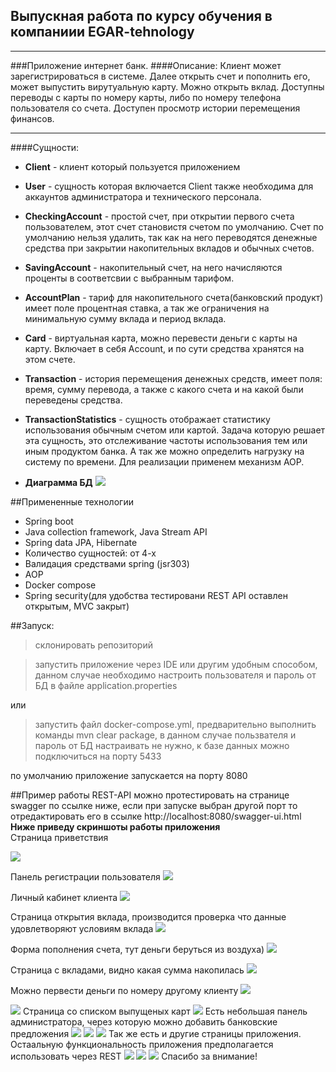## Выпускная работа по курсу обучения в компаниии EGAR-tehnology  
___
###Приложение интернет банк. 
####Описание:
Клиент может зарегистрироваться в системе. 
Далее открыть счет и пополнить его, может выпустить вирутуальную карту.
Можно открыть вклад. Доступны переводы с карты по номеру карты, либо 
по номеру телефона пользователя со счета. Доступен просмотр истории перемещения финансов.
___
####Сущности:  
- **Client** - клиент который пользуется приложением
- **User** - сущность которая включается Client также необходима для аккаунтов администратора и технического персонала.
- **CheckingAccount** - простой счет, при открытии первого счета пользователем, этот счет становистя счетом по умолчанию. 
Счет по умолчанию нельзя удалить, так как на него переводятся денежные средства при закрытии накопительных вкладов и обычных счетов.
- **SavingAccount** - накопительный счет, на него начисляются проценты в соответсвии с выбранным тарифом.
- **AccountPlan** - тариф для накопительного счета(банковский продукт) имеет поле процентная ставка, а так же ограничения
на минимальную сумму вклада и период вклада.
- **Card** - виртуальная карта, можно перевести деньги с карты на карту. Включает в себя Account, и по сути средства хранятся
на этом счете.
- **Transaction** - история перемещения денежных средств, имеет поля: время, сумму перевода, а также 
с какого счета и на какой были переведены средства.
- **TransactionStatistics** - сущность отображает статистику использования обычным счетом или картой. Задача которую 
решает эта сущность, это отслеживание частоты использования тем или иным продуктом банка. А так же можно определить нагрузку
на систему по времени. Для реализации применем механизм AOP.  
    

- **Диаграмма БД**
  ![](src/main/resources/readme/diagram.png)

##Примененные технологии
- Spring boot
- Java collection framework, Java Stream API
- Spring data JPA, Hibernate
- Количество сущностей: от 4-х
- Валидация средствами spring (jsr303)
- AOP
- Docker compose
- Spring security(для удобства тестировани REST API оставлен открытым, MVC закрыт)


##Запуск:
>склонировать репозиторий
 
> запустить приложение через IDE или другим удобным способом, данном случае необходимо настроить пользователя и пароль
> от БД в файле application.properties

или 
>запустить файл docker-compose.yml, предварительно выполнить команды mvn clear package, в данном случае
> пользвателя и пароль от БД настраивать не нужно, к базе данных можно подключиться на порту 5433
  
по умолчанию приложение запускается на порту 8080

##Пример работы
REST-API можно протестировать на странице swagger по ссылке ниже, если при запуске выбран другой порт
то отредактировать его в ссылке
http://localhost:8080/swagger-ui.html
**Ниже приведу скриншоты работы приложения**  
Страница приветствия  

![](src/main/resources/readme/img_4.png)

Панель регистрации пользователя
![](src/main/resources/readme/img_3.png)

Личный кабинет клиента
![](src/main/resources/readme/img_5.png)

Страница открытия вклада, производится проверка что 
данные удовлетворяют условиям вклада
![](src/main/resources/readme/img_6.png)

Форма пополнения счета, тут деньги беруться из воздуха)
![](src/main/resources/readme/img_7.png)

Страница с вкладами, видно какая сумма накопилась
![](src/main/resources/readme/img_8.png)

Можно первести деньги по номеру другому клиенту
![](src/main/resources/readme/img_9.png)

![](src/main/resources/readme/img_10.png)
Страница со списком выпущеных карт
![](src/main/resources/readme/img_11.png)
Есть небольшая панель администратора, через которую можно добавить банковские предложения
![](src/main/resources/readme/img.png)
![](src/main/resources/readme/img_1.png)
![](src/main/resources/readme/img_2.png)
Так же есть и другие страницы приложения.
Остаальную функциональность приложения предполагается использовать через REST
![](src/main/resources/readme/img_12.png)
![](src/main/resources/readme/img_13.png)
![](src/main/resources/readme/img_14.png)
Спасибо за внимание!